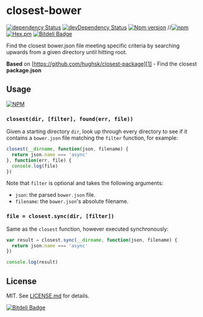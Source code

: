 # closest-bower

[![dependency Status](https://david-dm.org/Light241/closest-bower/status.svg?branch=master)](https://david-dm.org/Light241/closest-bower#info=Dependencies)
[![devDependency Status](https://david-dm.org/Light241/closest-bower/dev-status.svg?branch=master)](https://david-dm.org/Light241/closest-bower#info=devDependencies)
[![Npm version](https://badge.fury.io/bo/closest-bower.svg)](http://badge.fury.io/bo/closest-bower)
//[![npm](https://img.shields.io/npm/dm/localeval.svg)](https://github.com/Light241/closest-bower)
[![Hex.pm](https://img.shields.io/hexpm/l/plug.svg)](https://github.com/Light241/closest-bower/blob/master/LICENSE.md)
[![Bitdeli Badge](https://d2weczhvl823v0.cloudfront.net/Light241/closest-bower/trend.png)](https://bitdeli.com/free "Bitdeli Badge")

Find the closest bower.json file meeting specific criteria by searching
upwards from a given directory until hitting root.

**Based** on [https://github.com/hughsk/closest-package][1] - Find the closest **package.json**

## Usage

[![NPM](https://nodei.co/npm/closest-bower.png)](https://nodei.co/npm/closest-bower/)

### `closest(dir, [filter], found(err, file))`

Given a starting directory `dir`, look up through every directory to see if
it contains a `bower.json` file matching the `filter` function, for example:

``` javascript
closest(__dirname, function(json, filename) {
  return json.name === 'async'
}, function(err, file) {
  console.log(file)
})
```

Note that `filter` is optional and takes the following arguments:

* `json`: the parsed `bower.json` file.
* `filename`: the `bower.json`'s absolute filename.

### `file = closest.sync(dir, [filter])`

Same as the `closest` function, however executed synchronously:

``` javascript
var result = closest.sync(__dirname, function(json, filename) {
  return json.name === 'async'
})

console.log(result)
```

## License

MIT. See [LICENSE.md](http://github.com/hughsk/closest-bower/blob/master/LICENSE.md) for details.

[1]: https://github.com/hughsk/closest-package

[![Bitdeli Badge](https://d2weczhvl823v0.cloudfront.net/Light241/closest-bower/trend.png)](https://bitdeli.com/free "Bitdeli Badge")

